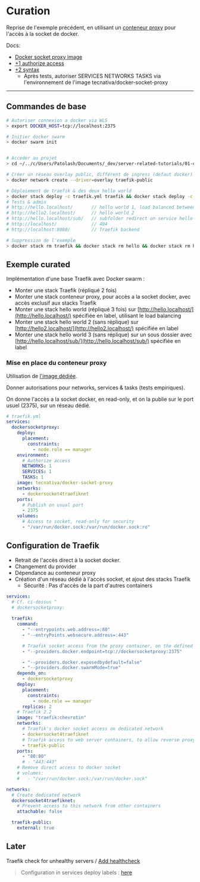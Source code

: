 # Curation

Reprise de l'exemple précédent, en utilisant un [conteneur proxy](https://chriswiegman.com/2019/11/protecting-your-docker-socket-with-traefik-2/) pour l'accès à la socket de docker.

Docs:

- [Docker socket proxy image](https://github.com/Tecnativa/docker-socket-proxy)
- [+1 authorize access](https://github.com/Tecnativa/docker-socket-proxy#not-always-needed)
- [+2 syntax](https://github.com/containous/traefik/issues/4174#issuecomment-439944216)
  - Après tests, autoriser SERVICES NETWORKS TASKS via l'environnement de l'image tecnativa/docker-socket-proxy

---

## Commandes de base

```bash
# Autoriser connexion a docker via WLS
> export DOCKER_HOST=tcp://localhost:2375

# Initier docker swarm
> docker swarm init


# Acceder au projet
> cd ~/../c/Users/Patolash/Documents/_dev/server-related-tutorials/01-docker/04-my-tests/09-traefik-curated/03-curated-traefik-swarm-w-proxy-container

# Créer un réseau overlay public, différent de ingress (defaut docker)
> docker network create --driver=overlay traefik-public

# Déploiement de traefik & des deux hello world
> docker stack deploy -c traefik.yml traefik && docker stack deploy -c hello.yml hello && docker stack deploy -c hello2.yml hello2
# Tests & admin
# http://hello.localhost/       // hello world 1, load balanced between 3 replicas
# http://hello2.localhost/      // hello world 2
# http://hello.localhost/sub/   // subfolder redirect on service hello world 3
# http://localhost/             // 404
# http://localhost:8080/        // Traefik backend

# Suppression de l'exemple
> docker stack rm traefik && docker stack rm hello && docker stack rm hello2 && docker network rm traefik-public

```

## Exemple curated

Implémentation d'une base Traefik avec Docker swarm :

- Monter une stack Traefik (répliqué 2 fois)
- Monter une stack conteneur proxy, pour accès a la socket docker, avec accès exclusif aux stacks Traefik
- Monter une stack hello world (répliqué 3 fois) sur [http://hello.localhost/](http://hello.localhost/) spécifiée en label, utilisant le load balancing
- Monter une stack hello world 2 (sans réplique) sur [http://hello2.localhost/](http://hello2.localhost/) spécifiée en label
- Monter une stack hello world 3 (sans réplique) sur un sous dossier avec [http://hello.localhost/sub/](http://hello.localhost/sub/) spécifiée en label

### Mise en place du conteneur proxy

Utilisation de [l'image dédiée](https://github.com/Tecnativa/docker-socket-proxy).

Donner autorisations pour networks, services & tasks (tests empiriques).

On donne l'accès a la socket docker, en read-only, et on la publie sur le port usuel (2375), sur un réseau dédié.

```yml
# traefik.yml
services:
  dockersocketproxy:
    deploy:
      placement:
        constraints:
          - node.role == manager
    environment:
      # Authorize access
      NETWORKS: 1
      SERVICES: 1
      TASKS: 1
    image: tecnativa/docker-socket-proxy
    networks:
      - dockersocket4traefiknet
    ports:
      # Publish on usual port
      - 2375
    volumes:
      # Access to socket, read-only for security
      - "/var/run/docker.sock:/var/run/docker.sock:ro"
```

## Configuration de Traefik

- Retrait de l'accès direct à la socket docker.
- Changement du provider
- Dépendance au conteneur proxy
- Création d'un réseau dédié à l'accès socket, et ajout des stacks Traefik
  - Sécurité : Pas d'accès de la part d'autres containers

```yml
services:
  # Cf. ci-dessus ^
  # dockersocketproxy:
  
  traefik:
    command:
      - "--entrypoints.web.address=:80"
      - "--entryPoints.websecure.address=:443"

      # Traefik socket access from the proxy container, on the defined port
      - "--providers.docker.endpoint=tcp://dockersocketproxy:2375"

      - "--providers.docker.exposedbydefault=false"
      - "--providers.docker.swarmMode=true"
    depends_on:
      - dockersocketproxy
    deploy:
      placement:
        constraints:
          - node.role == manager
      replicas: 2
    # Traefik 2.2
    image: "traefik:chevrotin"
    networks:
      # Traefik's docker socket access on dedicated network
      - dockersocket4traefiknet
      # Traefik access to web server containers, to allow reverse proxy serving
      - traefik-public
    ports:
      - "80:80"
      # - "443:443"
    # Remove direct access to docker socket
    # volumes:
    #   - "/var/run/docker.sock:/var/run/docker.sock"

networks:
  # Create dedicated network
  dockersocket4traefiknet:
    # Prevent access to this network from other containers
    attachable: false

  traefik-public:
    external: true
```

## Later

Traefik check for unhealthy servers / [Add healthcheck](https://docs.traefik.io/v2.2/routing/services/#health-check)

> Configuration in services deploy labels : [here](https://docs.traefik.io/v2.2/routing/providers/docker/#services)

